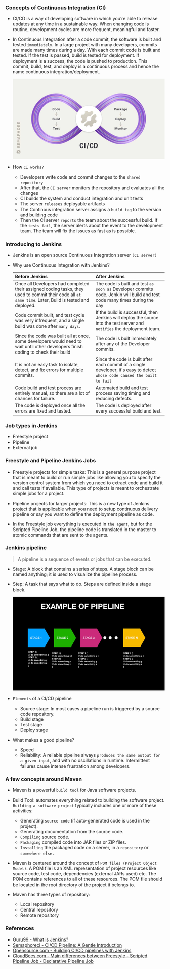### Concepts of Continuous Integration (CI)

+ CI/CD is a way of developing software in which you’re able to release updates at any time in a sustainable way. When changing code is routine, development cycles are more frequent, meaningful and faster.

+ In Continuous Integration after a code commit, the software is built and tested `immediately`. In a large project with many developers, commits are made many times during a day. With each commit code is built and tested. If the test is passed, build is tested for deployment. If deployment is a success, the code is pushed to production. This commit, build, test, and deploy is a continuous process and hence the name continuous integration/deployment.

    <div align="center">
        <img src="media/cicd-cover.jpg" />
    </div>

+ How `CI works?`
  + Developers write code and commit changes to the `shared repository`
  + After that, the `CI server` monitors the repository and evaluates all the changes
  + CI builds the system and conduct integration and unit tests
  + The server `releases` deployable artifacts
  + The Continous integration server assigns a `build tag` to the version and building code
  + Then the CI server `reports` the team about the successful build. If the `tests fail`, the server alerts about the event to the development team. The team will fix the issues as fast as is possible.

### Introducing to Jenkins

+ Jenkins is an open source Continuous Integration server `(CI server)`

+ Why use Continuous Integration with Jenkins?

    |  Before Jenkins |  After Jenkins |
    |---|---|
    |  Once all Developers had completed their assigned coding tasks, they used to commit their code all `at same time`. Later, Build is tested and deployed. | The code is built and test `as soon as` Developer commits code. Jenkin will build and test code many times during the day  |
    |  Code commit built, and test cycle was very infrequent, and a single build was done after `many days`. | If the build is successful, then Jenkins will deploy the source into the test server and `notifies` the deployment team.  |
    | Since the code was built all at once, some developers would need to wait until other developers finish coding to check their build  | The code is built immediately after any of the Developer commits.  |
    | It is not an easy task to isolate, detect, and fix errors for multiple commits.  | Since the code is built after each commit of a single developer, it's easy to detect `whose code caused the built to fail`  |
    | Code build and test process are entirely manual, so there are a lot of chances for failure.  | Automated build and test process saving timing and reducing defects.  |
    | The code is deployed once all the errors are fixed and tested.  | The code is deployed after every successful build and test.  |

### Job types in Jenkins

+ Freestyle project
+ Pipeline
+ External job

### Freestyle and Pipeline Jenkins Jobs

+ Freestyle projects for simple tasks: This is a general purpose project that is meant to build or run simple jobs like allowing you to specify the version control system from which you need to extract code and build it and call tests if available. This type of projects is meant to orchestrate simple jobs for a project.

+ Pipeline projects for larger projects: This is a new type of Jenkins project that is applicable when you need to setup continuous delivery pipeline or say you want to define the deployment pipeline as code.

+ In the Freestyle job everything is executed in `the agent`, but for the Scripted Pipeline Job, the pipeline code is translated in the master to atomic commands that are sent to the agents.

### Jenkins pipeline

> A pipeline is a sequence of events or jobs that can be executed.

+ Stage: A block that contains a series of steps. A stage block can be named anything; it is used to visualize the pipeline process.
+ Step: A task that says what to do. Steps are defined inside a stage block.

    <div align="center">
        <img src="media/diagrampipeline.jpg" />
    </div>

+ `Elements` of a CI/CD pipeline
  + Source stage: In most cases a pipeline run is triggered by a source code repository.
  + Build stage
  + Test stage
  + Deploy stage

+ What makes a good pipeline?
  + Speed
  + Reliability: A reliable pipeline always `produces the same output for a given input`, and with no oscillations in runtime. Intermittent failures cause intense frustration among developers.

### A few concepts around Maven

+ Maven is a powerful `build tool` for Java software projects.

+ Build Tool: automates everything related to building the software project. `Building a software project` typically includes one or more of these activities:
  + Generating `source code` (if auto-generated code is used in the project).
  + Generating documentation from the source code.
  + `Compiling` source code.
  + `Packaging` compiled code into JAR files or ZIP files.
  + `Installing` the packaged code on a server, in a `repository` or `somewhere else.`

+ Maven is centered around the concept of `POM files (Project Object Model)`. A POM file is an XML representation of project resources like source code, test code, dependencies (external JARs used) etc. The POM contains references to all of these resources. The POM file should be located in the root directory of the project it belongs to.

+ Maven has three types of repository:
  + Local repository
  + Central repository
  + Remote repository

### References

+ [Guru99 - What is Jenkins?](https://www.guru99.com/jenkin-continuous-integration.html)
+ [Semaphoreci - CI/CD Pipeline: A Gentle Introduction](https://semaphoreci.com/blog/cicd-pipeline)
+ [Opensource.com - Building CI/CD pipelines with Jenkins](https://opensource.com/article/19/9/intro-building-cicd-pipelines-jenkins)
+ [CloudBees.com - Main differences between Freestyle - Scripted Pipeline Job - Declarative Pipeline Job](https://support.cloudbees.com/hc/en-us/articles/115003908372-Main-differences-between-Freestyle-Scripted-Pipeline-Job-Declarative-Pipeline-Job)